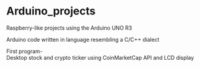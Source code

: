 # Arduino_projects
Raspberry-like projects using the Arduino UNO R3  

Arduino code written in language resembling a C/C++ dialect

First program-  
Desktop stock and crypto ticker using CoinMarketCap API and LCD display
